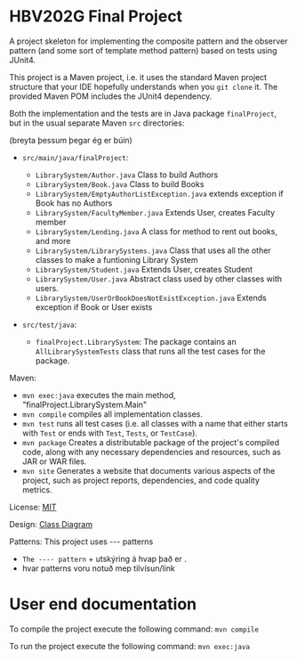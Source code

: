 



# HBV202G Final Project
A project skeleton for implementing the composite pattern and the observer pattern (and some sort of template method pattern) based on tests using JUnit4.

This project is a Maven project, i.e. it uses the standard Maven project structure that your IDE hopefully understands when you `git clone` it. The provided Maven POM includes the JUnit4 dependency.

Both the implementation and the tests are in Java package `finalProject`,  but in the usual separate Maven `src` directories:

(breyta þessum þegar ég er búin)
- `src/main/java/finalProject`:
    - `LibrarySystem/Author.java` Class to build Authors
    - `LibrarySystem/Book.java` Class to build Books
    - `LibrarySystem/EmptyAuthorListException.java` extends exception if Book has no Authors
    - `LibrarySystem/FacultyMember.java` Extends User, creates Faculty member
    - `LibrarySystem/Lending.java` A class for method to rent out books, and more
    - `LibrarySystem/LibrarySystems.java` Class that uses all the other classes to make a funtioning Library System
    - `LibrarySystem/Student.java` Extends User, creates Student 
    - `LibrarySystem/User.java` Abstract class used by other classes with users.
    - `LibrarySystem/UserOrBookDoesNotExistException.java` Extends exception if Book or User exists
  
  
- `src/test/java`:
    - `finalProject.LibrarySystem`: The package contains an `AllLibrarySystemTests` class that runs all the test cases for the package.

Maven:
- `mvn exec:java` executes the main method, "finalProject.LibrarySystem.Main"
- `mvn compile` compiles all implementation classes.
- `mvn test` runs all test cases (i.e. all classes with a name that either starts with `Test` or ends with `Test`, `Tests`, or `TestCase`).
- `mvn package` Creates a distributable package of the project's compiled code, along with any necessary dependencies and resources, such as JAR or WAR files.
- `mvn site` Generates a website that documents various aspects of the project, such as project reports, dependencies, and code quality metrics.


License: [MIT](LICENCE)

Design: [Class Diagram](src/site/markdown/DESIGN.md)

Patterns: This project uses --- patterns
- `The ---- pattern` + utskýring á hvap það er
.
- hvar patterns voru notuð mep tilvísun/link

# User end documentation
To compile the project execute the following command:
`mvn compile`

To run the project execute the following command:
`mvn exec:java`